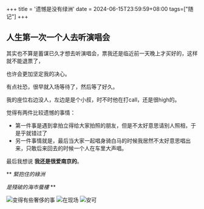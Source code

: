 +++
title = '遗憾是没有绿洲'
date = 2024-06-15T23:59:59+08:00
tags=["随记"]
+++

## 人生第一次一个人去听演唱会

其实也不算是蓄谋已久才想去听演唱会，票我还是临近前一天晚上才买好的，这样就不能退票了，

也许会更加坚定我的决心。

有点社恐，很早就入场等待了，然后等了好久。

我的座位右边没人，左边是是个小叔，时不时他在打call，还是很high的。

觉得有两件比较遗憾的事情：

- 第一件事是遇到拿拍立得给大家拍照的朋友，但是不太好意思请别人照相，于是乎就错过了
- 另一件事情就是，最后当大家一起唱身骑白马的时候我居然不太好意思唱出来，只敢后来回去的时候一个人在车里大声唱。

最后我想说 **我还是很爱南京的**。

**
_緊抱住的綠洲_

_是殘破的海市蜃樓_
**

![变得有些奢侈的事](http://r.zyixh.top/2024/06/IMG_1709.jpeg)
![在现场](http://r.zyixh.top/2024/06/IMG_1715.jpeg)
![安可](http://r.zyixh.top/2024/06/IMG_1724.jpeg)